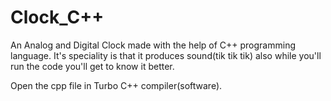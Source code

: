# Clock_C++
An Analog and Digital Clock made with the help of C++ programming language.
It's speciality is that it produces sound(tik tik tik) also while you'll run the code you'll get to know it better.



Open the cpp file in Turbo C++ compiler(software).
